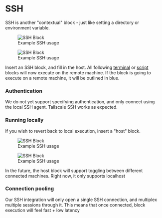 # SSH

SSH is another "contextual" block - just like setting a directory or environment variable.

<figure class="img-light">
  <picture>
    <img src="../../../images/ssh-1-light.png" alt="SSH Block">
  </picture>
  <figcaption>Example SSH usage</figcaption>
</figure>
<figure class="img-dark">
  <picture>
    <img src="../../../images/ssh-1-dark.png" alt="SSH Block">
  </picture>
  <figcaption>Example SSH usage</figcaption>
</figure>

Insert an SSH block, and fill in the host. All following [terminal](../executable/terminal.md "mention") or [script](../executable/script.md "mention") blocks will now execute on the remote machine. If the block is going to execute on a remote machine, it will be outlined in blue.

### Authentication

We do not yet support specifying authentication, and only connect using the local SSH agent. Tailscale SSH works as expected.

### Running locally

If you wish to revert back to local execution, insert a "host" block.

<figure class="img-light">
  <picture>
    <img src="../../../images/ssh-2-light.png" alt="SSH Block">
  </picture>
  <figcaption>Example SSH usage</figcaption>
</figure>
<figure class="img-dark">
  <picture>
    <img src="../../../images/ssh-2-dark.png" alt="SSH Block">
  </picture>
  <figcaption>Example SSH usage</figcaption>
</figure>

In the future, the host block will support toggling between different connected machines. Right now, it only supports localhost

### Connection pooling

Our SSH integration will only open a single SSH connection, and multiplex multiple sessions through it. This means that once connected, block execution will feel fast + low latency
